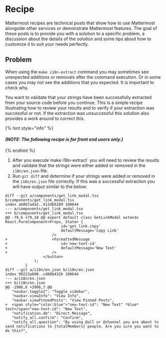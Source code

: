 # Recipe

Mattermost recipes are technical posts that show how to use Mattermost alongside other services or demonstrate Mattermost features. The goal of these posts is to provide you with a solution to a specific problem, a discussion about the details of the solution and some tips about how to customize it to suit your needs perfectly.

## Problem

When using the `make i18n-extract` command you may sometimes see unexpected additions or removals after the command execution. Or in some cases you may not see the additions that you expected. It is important to check why.

You want to validate that your strings have been successfully extracted from your source code before you continue. This is a simple recipe illustrating how to review your results and to verify if your extraction was successful or not. If the extraction was unsuccessful this solution also provides a work around to correct this.

{% hint style="info" %}
#### _\(NOTE: The following recipe is for front end users only.\)_
{% endhint %}

1.  After you execute\`make i18n-extract\` you will need to review the results and validate that the strings were either added or removed in the `i18n/en.json` file. 
2.  Run  `git diff` and determine if your strings were added or removed in the `i18n/en.json` file correctly.   If this was a successful extraction you will have output similar to the below:

```text
diff --git a/components/get_link_modal.tsx b/components/get_link_modal.tsx
index ab067a4a2..412db6289 100644
--- a/components/get_link_modal.tsx
+++ b/components/get_link_modal.tsx
@@ -79,6 +79,10 @@ export default class GetLinkModal extends React.PureComponent<Props, State> {
                         id='get_link.copy'
                         defaultMessage='Copy Link'
                     />
+                    <FormattedMessage
+                        id='new-text-id'
+                        defaultMessage='New Text'
+                    />
                 </button>
             );
         }
diff --git a/i18n/en.json b/i18n/en.json
index 99223a690..cd08b432b 100644
--- a/i18n/en.json
+++ b/i18n/en.json
@@ -2906,6 +2906,7 @@
   "navbar.toggle2": "Toggle sidebar",
   "navbar.viewInfo": "View Info",
   "navbar.viewPinnedPosts": "View Pinned Posts",
+  <span style="color:blue">"new-text-id": "New Text" *blue* text</span>"new-text-id": "New Text",
   "notification.dm": "Direct Message",
   "notify_all.confirm": "Confirm",
   "notify_all.question": "By using @all or @channel you are about to send notifications to {totalMembers} people. Are you sure you want to do this?",
```



